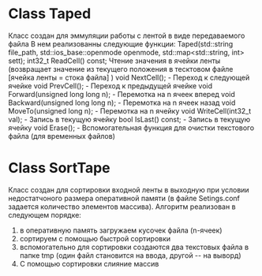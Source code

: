 # Class Taped
Класс создан для эммуляции работы с лентой в виде передаваемого файла
В нем реализованны следующие функции:
    Taped(std::string file_path, std::ios_base::openmode openmode, std::map<std::string, int> sett);
    int32_t ReadCell() const;  Чтение значения в ячейки ленты (возвращает значение из текущего положения в тесктовом файле  [ячейка ленты = стока файла] )
    void NextCell(); - Переход к следующей ячейке
    void PrevCell(); - Переход к предыдущей ячейке
    void Forward(unsigned long long n); - Перемотка на n ячеек вперед
    void Backward(unsigned long long n);  - Перемотка на n ячеек назад
    void MoveTo(unsigned long n); - Перемотка на n ячейку
    void WriteCell(int32_t val); - Запись в текущую ячейку
    bool IsLast() const; - Запись в текущую ячейку
    void Erase(); - Вспомогательная функция для очистки текстового файла (для временных файлов)

# Class SortTape
Класс создан для сортировки входной ленты в выходную при условии недостатчоного размера оперативной памяти (в файле Setings.conf задается количество элементов массива).
Алгоритм реализован в следующем порядке:
1) в оперативную память загружаем кусочек файла (n-ячеек)
2) сортируем с помощью быстрой сортировки
3) вспомогательно для сортировки создаются два текстовых файла в папке tmp (один файл становится на ввода, другой -- на выворд)
4) С помощью сортировки слияние массив
